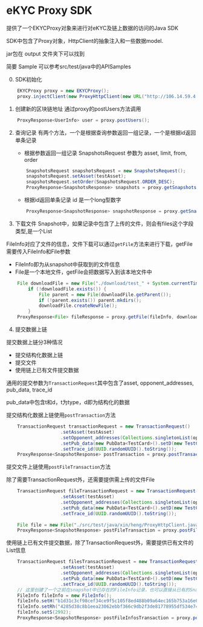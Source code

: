 # eKYC Proxy SDK

提供了一个EKYCProxy对象来进行对eKYC及链上数据的访问的Java SDK

SDK中包含了Proxy对象，HttpClient的抽象注入和一些数据model.

jar包在 output 文件夹下可以找到

简要 Sample 可以参考src/test/java中的APISamples


0. SDK初始化
```java
    EKYCProxy proxy = new EKYCProxy();
    proxy.injectClient(new ProxyHttpClient(new URL("http://106.14.59.4:8950")));
```

1. 创建新的区块链地址
通过proxy的postUsers方法调用

```java
    ProxyResponse<UserInfo> user = proxy.postUsers();
```

2. 查询记录
有两个方法，一个是根据查询参数返回一组记录，一个是根据id返回单条记录
    - 根据参数返回一组记录
    SnapshotsRequest 参数为 asset, limit, from, order
    ```java
        SnapshotsRequest snapshotsRequest = new SnapshotsRequest();
        snapshotsRequest.setAsset(testAsset);
        snapshotsRequest.setOrder(SnapshotsRequest.ORDER_DESC);
        ProxyResponse<SnapshotsResponse> snapshots = proxy.getSnapshots(snapshotsRequest);
    ```

    - 根据id返回单条记录
    id 是一个long型数字
    ```java
        ProxyResponse<SnapshotResponse> snapshotResponse = proxy.getSnapshot(375);
    ```
3. 下载文件
Snapshot中，如果记录中包含了上传的文件，则会有files这个字段类型,是一个List<FileInfo>

FileInfo对应了文件的信息，文件下载可以通过```getFile```方法来进行下载，getFile需要传入FileInfo和File参数

- FileInfo即为从snapshot中获取到的文件信息
- File是一个本地文件，getFile会把数据写入到该本地文件中

```java
    File downloadFile = new File("./download/test_" + System.currentTimeMillis() + ".java");
        if (!downloadFile.exists()) {
            File parent = new File(downloadFile.getParent());
            if (!parent.exists()) parent.mkdirs();
            downloadFile.createNewFile();
        }
    ProxyResponse<File> fileResponse = proxy.getFile(fileInfo, downloadFile);
```

4. 提交数据上链

提交数据上链分3种情况

- 提交结构化数据上链
- 提交文件
- 使用链上已有文件提交数据

通用的提交参数为```TransactionRequest```其中包含了asset, opponent_addresses, pub_data, trace_id

pub_data中包含t和d，t为type，d即为结构化的数据

提交结构化数据上链使用```postTransaction```方法

```java
    TransactionRequest transactionRequest = new TransactionRequest()
                    .setAsset(testAsset)
                    .setOpponent_addresses(Collections.singletonList(opponentAddress))
                    .setPub_data(new PubData<TestCard>().setD(new TestCard("张三", "4/10")).setT("test-t"))
                    .setTrace_id(UUID.randomUUID().toString());
    ProxyResponse<SnapshotResponse> postTransaction = proxy.postTransaction(transactionRequest);
```

提交文件上链使用```postFileTransaction```方法

除了需要TransactionRequest外，还需要提供需上传的文件File
```java
    TransactionRequest fileTransactionRequest = new TransactionRequest()
                    .setAsset(testAsset)
                    .setOpponent_addresses(Collections.singletonList(opponentAddress))
                    .setPub_data(new PubData<TestCard>().setD(new TestCard("张三", "4/10")).setT("test-t"))
                    .setTrace_id(UUID.randomUUID().toString());
    
    File file = new File("./src/test/java/xin/heng/ProxyHttpClient.java");
    ProxyResponse<SnapshotResponse> postFileTransaction = proxy.postFileTransaction(fileTransactionRequest, file);
```

使用链上已有文件提交数据，除了TransactionRequest外，需要提供已有文件的List<FileInfo>信息

```java
    TransactionRequest filesTransactionRequest = new TransactionRequest()
                    .setAsset(testAsset)
                    .setOpponent_addresses(Collections.singletonList(opponentAddress))
                    .setPub_data(new PubData<TestCard>().setD(new TestCard("张三", "4/10")).setT("test-t"))
                    .setTrace_id(UUID.randomUUID().toString());
    // 这里创建了一个之前在snapshot中已存在的FileInfo记录，也可以直接从已有的Snapshot中getFiles获取到List<FileInfo>
    FileInfo fileInfo = new FileInfo();
    fileInfo.setH("b1d31c3cf98cef34ce9f5c105f8ed488b09a64ec165b753a16e03f9f72ec1472");
    fileInfo.setRh("4285d38c8b1eea23062ebbf366c9db2f3de81778955df534e74b88c5cbf7f44b");
    fileInfo.setS(2992);
    ProxyResponse<SnapshotResponse> postFileInfosTransaction = proxy.postFileInfosTransaction(filesTransactionRequest, Collections.singletonList(fileInfo));
```